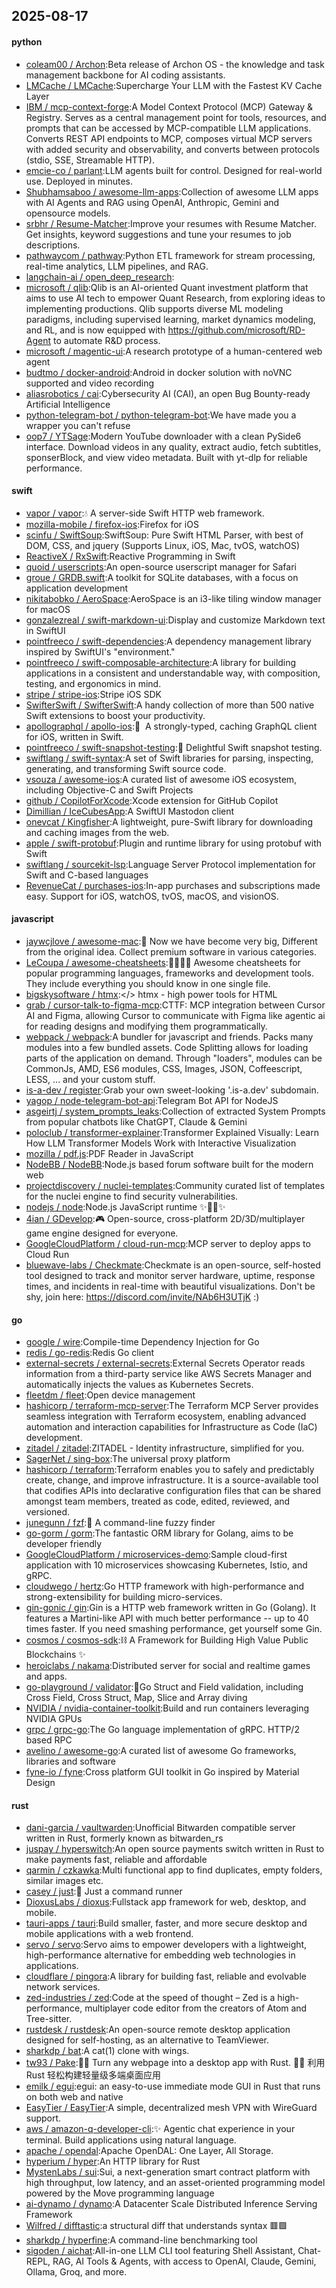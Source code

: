 ## 2025-08-17

#### python
* [coleam00 / Archon](https://github.com/coleam00/Archon):Beta release of Archon OS - the knowledge and task management backbone for AI coding assistants.
* [LMCache / LMCache](https://github.com/LMCache/LMCache):Supercharge Your LLM with the Fastest KV Cache Layer
* [IBM / mcp-context-forge](https://github.com/IBM/mcp-context-forge):A Model Context Protocol (MCP) Gateway & Registry. Serves as a central management point for tools, resources, and prompts that can be accessed by MCP-compatible LLM applications. Converts REST API endpoints to MCP, composes virtual MCP servers with added security and observability, and converts between protocols (stdio, SSE, Streamable HTTP).
* [emcie-co / parlant](https://github.com/emcie-co/parlant):LLM agents built for control. Designed for real-world use. Deployed in minutes.
* [Shubhamsaboo / awesome-llm-apps](https://github.com/Shubhamsaboo/awesome-llm-apps):Collection of awesome LLM apps with AI Agents and RAG using OpenAI, Anthropic, Gemini and opensource models.
* [srbhr / Resume-Matcher](https://github.com/srbhr/Resume-Matcher):Improve your resumes with Resume Matcher. Get insights, keyword suggestions and tune your resumes to job descriptions.
* [pathwaycom / pathway](https://github.com/pathwaycom/pathway):Python ETL framework for stream processing, real-time analytics, LLM pipelines, and RAG.
* [langchain-ai / open_deep_research](https://github.com/langchain-ai/open_deep_research):
* [microsoft / qlib](https://github.com/microsoft/qlib):Qlib is an AI-oriented Quant investment platform that aims to use AI tech to empower Quant Research, from exploring ideas to implementing productions. Qlib supports diverse ML modeling paradigms, including supervised learning, market dynamics modeling, and RL, and is now equipped with https://github.com/microsoft/RD-Agent to automate R&D process.
* [microsoft / magentic-ui](https://github.com/microsoft/magentic-ui):A research prototype of a human-centered web agent
* [budtmo / docker-android](https://github.com/budtmo/docker-android):Android in docker solution with noVNC supported and video recording
* [aliasrobotics / cai](https://github.com/aliasrobotics/cai):Cybersecurity AI (CAI), an open Bug Bounty-ready Artificial Intelligence
* [python-telegram-bot / python-telegram-bot](https://github.com/python-telegram-bot/python-telegram-bot):We have made you a wrapper you can't refuse
* [oop7 / YTSage](https://github.com/oop7/YTSage):Modern YouTube downloader with a clean PySide6 interface. Download videos in any quality, extract audio, fetch subtitles, sponserBlock, and view video metadata. Built with yt-dlp for reliable performance.

#### swift
* [vapor / vapor](https://github.com/vapor/vapor):💧 A server-side Swift HTTP web framework.
* [mozilla-mobile / firefox-ios](https://github.com/mozilla-mobile/firefox-ios):Firefox for iOS
* [scinfu / SwiftSoup](https://github.com/scinfu/SwiftSoup):SwiftSoup: Pure Swift HTML Parser, with best of DOM, CSS, and jquery (Supports Linux, iOS, Mac, tvOS, watchOS)
* [ReactiveX / RxSwift](https://github.com/ReactiveX/RxSwift):Reactive Programming in Swift
* [quoid / userscripts](https://github.com/quoid/userscripts):An open-source userscript manager for Safari
* [groue / GRDB.swift](https://github.com/groue/GRDB.swift):A toolkit for SQLite databases, with a focus on application development
* [nikitabobko / AeroSpace](https://github.com/nikitabobko/AeroSpace):AeroSpace is an i3-like tiling window manager for macOS
* [gonzalezreal / swift-markdown-ui](https://github.com/gonzalezreal/swift-markdown-ui):Display and customize Markdown text in SwiftUI
* [pointfreeco / swift-dependencies](https://github.com/pointfreeco/swift-dependencies):A dependency management library inspired by SwiftUI's "environment."
* [pointfreeco / swift-composable-architecture](https://github.com/pointfreeco/swift-composable-architecture):A library for building applications in a consistent and understandable way, with composition, testing, and ergonomics in mind.
* [stripe / stripe-ios](https://github.com/stripe/stripe-ios):Stripe iOS SDK
* [SwifterSwift / SwifterSwift](https://github.com/SwifterSwift/SwifterSwift):A handy collection of more than 500 native Swift extensions to boost your productivity.
* [apollographql / apollo-ios](https://github.com/apollographql/apollo-ios):📱  A strongly-typed, caching GraphQL client for iOS, written in Swift.
* [pointfreeco / swift-snapshot-testing](https://github.com/pointfreeco/swift-snapshot-testing):📸 Delightful Swift snapshot testing.
* [swiftlang / swift-syntax](https://github.com/swiftlang/swift-syntax):A set of Swift libraries for parsing, inspecting, generating, and transforming Swift source code.
* [vsouza / awesome-ios](https://github.com/vsouza/awesome-ios):A curated list of awesome iOS ecosystem, including Objective-C and Swift Projects
* [github / CopilotForXcode](https://github.com/github/CopilotForXcode):Xcode extension for GitHub Copilot
* [Dimillian / IceCubesApp](https://github.com/Dimillian/IceCubesApp):A SwiftUI Mastodon client
* [onevcat / Kingfisher](https://github.com/onevcat/Kingfisher):A lightweight, pure-Swift library for downloading and caching images from the web.
* [apple / swift-protobuf](https://github.com/apple/swift-protobuf):Plugin and runtime library for using protobuf with Swift
* [swiftlang / sourcekit-lsp](https://github.com/swiftlang/sourcekit-lsp):Language Server Protocol implementation for Swift and C-based languages
* [RevenueCat / purchases-ios](https://github.com/RevenueCat/purchases-ios):In-app purchases and subscriptions made easy. Support for iOS, watchOS, tvOS, macOS, and visionOS.

#### javascript
* [jaywcjlove / awesome-mac](https://github.com/jaywcjlove/awesome-mac): Now we have become very big, Different from the original idea. Collect premium software in various categories.
* [LeCoupa / awesome-cheatsheets](https://github.com/LeCoupa/awesome-cheatsheets):👩‍💻👨‍💻 Awesome cheatsheets for popular programming languages, frameworks and development tools. They include everything you should know in one single file.
* [bigskysoftware / htmx](https://github.com/bigskysoftware/htmx):</> htmx - high power tools for HTML
* [grab / cursor-talk-to-figma-mcp](https://github.com/grab/cursor-talk-to-figma-mcp):CTTF: MCP integration between Cursor AI and Figma, allowing Cursor to communicate with Figma like agentic ai for reading designs and modifying them programmatically.
* [webpack / webpack](https://github.com/webpack/webpack):A bundler for javascript and friends. Packs many modules into a few bundled assets. Code Splitting allows for loading parts of the application on demand. Through "loaders", modules can be CommonJs, AMD, ES6 modules, CSS, Images, JSON, Coffeescript, LESS, ... and your custom stuff.
* [is-a-dev / register](https://github.com/is-a-dev/register):Grab your own sweet-looking '.is-a.dev' subdomain.
* [yagop / node-telegram-bot-api](https://github.com/yagop/node-telegram-bot-api):Telegram Bot API for NodeJS
* [asgeirtj / system_prompts_leaks](https://github.com/asgeirtj/system_prompts_leaks):Collection of extracted System Prompts from popular chatbots like ChatGPT, Claude & Gemini
* [poloclub / transformer-explainer](https://github.com/poloclub/transformer-explainer):Transformer Explained Visually: Learn How LLM Transformer Models Work with Interactive Visualization
* [mozilla / pdf.js](https://github.com/mozilla/pdf.js):PDF Reader in JavaScript
* [NodeBB / NodeBB](https://github.com/NodeBB/NodeBB):Node.js based forum software built for the modern web
* [projectdiscovery / nuclei-templates](https://github.com/projectdiscovery/nuclei-templates):Community curated list of templates for the nuclei engine to find security vulnerabilities.
* [nodejs / node](https://github.com/nodejs/node):Node.js JavaScript runtime ✨🐢🚀✨
* [4ian / GDevelop](https://github.com/4ian/GDevelop):🎮 Open-source, cross-platform 2D/3D/multiplayer game engine designed for everyone.
* [GoogleCloudPlatform / cloud-run-mcp](https://github.com/GoogleCloudPlatform/cloud-run-mcp):MCP server to deploy apps to Cloud Run
* [bluewave-labs / Checkmate](https://github.com/bluewave-labs/Checkmate):Checkmate is an open-source, self-hosted tool designed to track and monitor server hardware, uptime, response times, and incidents in real-time with beautiful visualizations. Don't be shy, join here: https://discord.com/invite/NAb6H3UTjK :)

#### go
* [google / wire](https://github.com/google/wire):Compile-time Dependency Injection for Go
* [redis / go-redis](https://github.com/redis/go-redis):Redis Go client
* [external-secrets / external-secrets](https://github.com/external-secrets/external-secrets):External Secrets Operator reads information from a third-party service like AWS Secrets Manager and automatically injects the values as Kubernetes Secrets.
* [fleetdm / fleet](https://github.com/fleetdm/fleet):Open device management
* [hashicorp / terraform-mcp-server](https://github.com/hashicorp/terraform-mcp-server):The Terraform MCP Server provides seamless integration with Terraform ecosystem, enabling advanced automation and interaction capabilities for Infrastructure as Code (IaC) development.
* [zitadel / zitadel](https://github.com/zitadel/zitadel):ZITADEL - Identity infrastructure, simplified for you.
* [SagerNet / sing-box](https://github.com/SagerNet/sing-box):The universal proxy platform
* [hashicorp / terraform](https://github.com/hashicorp/terraform):Terraform enables you to safely and predictably create, change, and improve infrastructure. It is a source-available tool that codifies APIs into declarative configuration files that can be shared amongst team members, treated as code, edited, reviewed, and versioned.
* [junegunn / fzf](https://github.com/junegunn/fzf):🌸 A command-line fuzzy finder
* [go-gorm / gorm](https://github.com/go-gorm/gorm):The fantastic ORM library for Golang, aims to be developer friendly
* [GoogleCloudPlatform / microservices-demo](https://github.com/GoogleCloudPlatform/microservices-demo):Sample cloud-first application with 10 microservices showcasing Kubernetes, Istio, and gRPC.
* [cloudwego / hertz](https://github.com/cloudwego/hertz):Go HTTP framework with high-performance and strong-extensibility for building micro-services.
* [gin-gonic / gin](https://github.com/gin-gonic/gin):Gin is a HTTP web framework written in Go (Golang). It features a Martini-like API with much better performance -- up to 40 times faster. If you need smashing performance, get yourself some Gin.
* [cosmos / cosmos-sdk](https://github.com/cosmos/cosmos-sdk):⛓️ A Framework for Building High Value Public Blockchains ✨
* [heroiclabs / nakama](https://github.com/heroiclabs/nakama):Distributed server for social and realtime games and apps.
* [go-playground / validator](https://github.com/go-playground/validator):💯Go Struct and Field validation, including Cross Field, Cross Struct, Map, Slice and Array diving
* [NVIDIA / nvidia-container-toolkit](https://github.com/NVIDIA/nvidia-container-toolkit):Build and run containers leveraging NVIDIA GPUs
* [grpc / grpc-go](https://github.com/grpc/grpc-go):The Go language implementation of gRPC. HTTP/2 based RPC
* [avelino / awesome-go](https://github.com/avelino/awesome-go):A curated list of awesome Go frameworks, libraries and software
* [fyne-io / fyne](https://github.com/fyne-io/fyne):Cross platform GUI toolkit in Go inspired by Material Design

#### rust
* [dani-garcia / vaultwarden](https://github.com/dani-garcia/vaultwarden):Unofficial Bitwarden compatible server written in Rust, formerly known as bitwarden_rs
* [juspay / hyperswitch](https://github.com/juspay/hyperswitch):An open source payments switch written in Rust to make payments fast, reliable and affordable
* [qarmin / czkawka](https://github.com/qarmin/czkawka):Multi functional app to find duplicates, empty folders, similar images etc.
* [casey / just](https://github.com/casey/just):🤖 Just a command runner
* [DioxusLabs / dioxus](https://github.com/DioxusLabs/dioxus):Fullstack app framework for web, desktop, and mobile.
* [tauri-apps / tauri](https://github.com/tauri-apps/tauri):Build smaller, faster, and more secure desktop and mobile applications with a web frontend.
* [servo / servo](https://github.com/servo/servo):Servo aims to empower developers with a lightweight, high-performance alternative for embedding web technologies in applications.
* [cloudflare / pingora](https://github.com/cloudflare/pingora):A library for building fast, reliable and evolvable network services.
* [zed-industries / zed](https://github.com/zed-industries/zed):Code at the speed of thought – Zed is a high-performance, multiplayer code editor from the creators of Atom and Tree-sitter.
* [rustdesk / rustdesk](https://github.com/rustdesk/rustdesk):An open-source remote desktop application designed for self-hosting, as an alternative to TeamViewer.
* [sharkdp / bat](https://github.com/sharkdp/bat):A cat(1) clone with wings.
* [tw93 / Pake](https://github.com/tw93/Pake):🤱🏻 Turn any webpage into a desktop app with Rust. 🤱🏻 利用 Rust 轻松构建轻量级多端桌面应用
* [emilk / egui](https://github.com/emilk/egui):egui: an easy-to-use immediate mode GUI in Rust that runs on both web and native
* [EasyTier / EasyTier](https://github.com/EasyTier/EasyTier):A simple, decentralized mesh VPN with WireGuard support.
* [aws / amazon-q-developer-cli](https://github.com/aws/amazon-q-developer-cli):✨ Agentic chat experience in your terminal. Build applications using natural language.
* [apache / opendal](https://github.com/apache/opendal):Apache OpenDAL: One Layer, All Storage.
* [hyperium / hyper](https://github.com/hyperium/hyper):An HTTP library for Rust
* [MystenLabs / sui](https://github.com/MystenLabs/sui):Sui, a next-generation smart contract platform with high throughput, low latency, and an asset-oriented programming model powered by the Move programming language
* [ai-dynamo / dynamo](https://github.com/ai-dynamo/dynamo):A Datacenter Scale Distributed Inference Serving Framework
* [Wilfred / difftastic](https://github.com/Wilfred/difftastic):a structural diff that understands syntax 🟥🟩
* [sharkdp / hyperfine](https://github.com/sharkdp/hyperfine):A command-line benchmarking tool
* [sigoden / aichat](https://github.com/sigoden/aichat):All-in-one LLM CLI tool featuring Shell Assistant, Chat-REPL, RAG, AI Tools & Agents, with access to OpenAI, Claude, Gemini, Ollama, Groq, and more.
